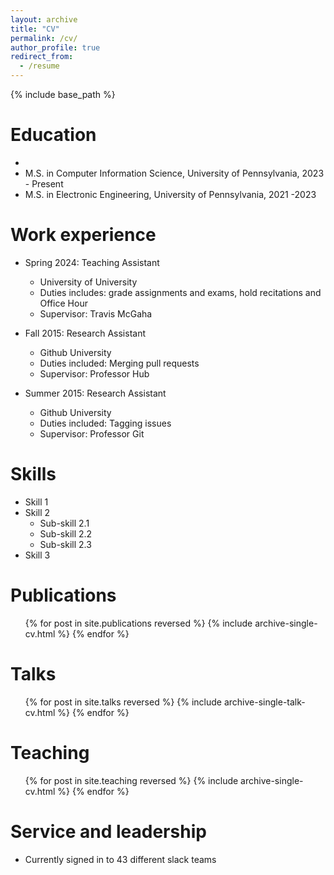```yaml
---
layout: archive
title: "CV"
permalink: /cv/
author_profile: true
redirect_from:
  - /resume
---
```


{% include base_path %}

Education
======
* 
* M.S. in Computer Information Science, University of Pennsylvania, 2023 - Present
* M.S. in Electronic Engineering, University of Pennsylvania, 2021 -2023

Work experience
======
* Spring 2024: Teaching Assistant
  * University of University
  * Duties includes: grade assignments and exams, hold recitations and Office Hour
  * Supervisor: Travis McGaha

* Fall 2015: Research Assistant
  * Github University
  * Duties included: Merging pull requests
  * Supervisor: Professor Hub

* Summer 2015: Research Assistant
  * Github University
  * Duties included: Tagging issues
  * Supervisor: Professor Git
  
Skills
======
* Skill 1
* Skill 2
  * Sub-skill 2.1
  * Sub-skill 2.2
  * Sub-skill 2.3
* Skill 3

Publications
======
  <ul>{% for post in site.publications reversed %}
    {% include archive-single-cv.html %}
  {% endfor %}</ul>
  
Talks
======
  <ul>{% for post in site.talks reversed %}
    {% include archive-single-talk-cv.html  %}
  {% endfor %}</ul>
  
Teaching
======
  <ul>{% for post in site.teaching reversed %}
    {% include archive-single-cv.html %}
  {% endfor %}</ul>
  
Service and leadership
======
* Currently signed in to 43 different slack teams
